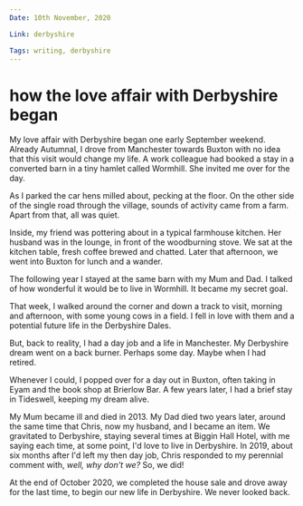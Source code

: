 ```yaml
---
Date: 10th November, 2020

Link: derbyshire

Tags: writing, derbyshire
---
```


# how the love affair with Derbyshire began

My love affair with Derbyshire began one early September weekend. Already Autumnal, I drove from Manchester towards Buxton with no idea that this visit would change my life. A work colleague had booked a stay in a converted barn in a tiny hamlet called Wormhill. She invited me over for the day.

As I parked the car hens milled about, pecking at the floor. On the other side of the single road through the village, sounds of activity came from a farm. Apart from that, all was quiet.

Inside, my friend was pottering about in a typical farmhouse kitchen. Her husband was in the lounge, in front of the woodburning stove. We sat at the kitchen table, fresh coffee brewed and chatted. Later that afternoon, we went into Buxton for lunch and a wander.

The following year I stayed at the same barn with my Mum and Dad. I talked of how wonderful it would be to live in Wormhill. It became my secret goal. 

That week, I walked around the corner and down a track to visit, morning and afternoon, with some young cows in a field. I fell in love with them and a potential future life in the Derbyshire Dales.

But, back to reality, I had a day job and a life in Manchester. My Derbyshire dream went on a back burner. Perhaps some day. Maybe when I had retired.

Whenever I could, I popped over for a day out in Buxton, often taking in Eyam and the book shop at Brierlow Bar. A few years later, I had a brief stay in Tideswell, keeping my dream alive.

My Mum became ill and died in 2013. My Dad died two years later, around the same time that Chris, now my husband, and I became an item. We gravitated to Derbyshire, staying several times at Biggin Hall Hotel, with me saying each time, at some point, I'd love to live in Derbyshire. In 2019, about six months after I'd left my then day job, Chris responded to my perennial comment with, *well, why don't we?* So, we did!

At the end of October 2020, we completed the house sale and drove away for the last time, to begin our new life in Derbyshire. We never looked back.
